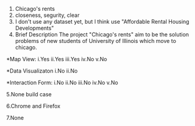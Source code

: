 
1. Chicago's rents
2. closeness, segurity, clear
3. I don't use any dataset yet, but I think use "Affordable Rental Housing Developments"
4. Brief Description 
The project "Chicago's rents" aim to be the solution problems of new students of University of Illinois which move to chicago.

*Map View:
   i.Yes
   ii.Yes
   iii.Yes
   iv.No
   v.No

*Data Visualizaton
   i.No
   ii.No

*Interaction Form:
   i.No
   ii.No
   iii.No
   iv.No
   v.No

5.None build case

6.Chrome and Firefox

7.None

